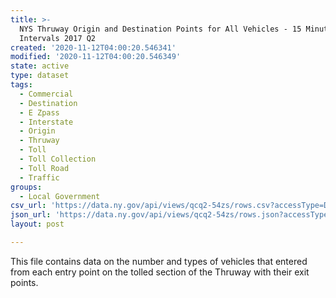 ```yaml
---
title: >-
  NYS Thruway Origin and Destination Points for All Vehicles - 15 Minute
  Intervals 2017 Q2
created: '2020-11-12T04:00:20.546341'
modified: '2020-11-12T04:00:20.546349'
state: active
type: dataset
tags:
  - Commercial
  - Destination
  - E Zpass
  - Interstate
  - Origin
  - Thruway
  - Toll
  - Toll Collection
  - Toll Road
  - Traffic
groups:
  - Local Government
csv_url: 'https://data.ny.gov/api/views/qcq2-54zs/rows.csv?accessType=DOWNLOAD'
json_url: 'https://data.ny.gov/api/views/qcq2-54zs/rows.json?accessType=DOWNLOAD'
layout: post

---
```

This file contains data on the number and types of vehicles that entered from each entry point on the tolled section of the Thruway with their exit points.
